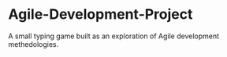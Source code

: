 # Agile-Development-Project
A small typing game built as an exploration of Agile development methedologies.
